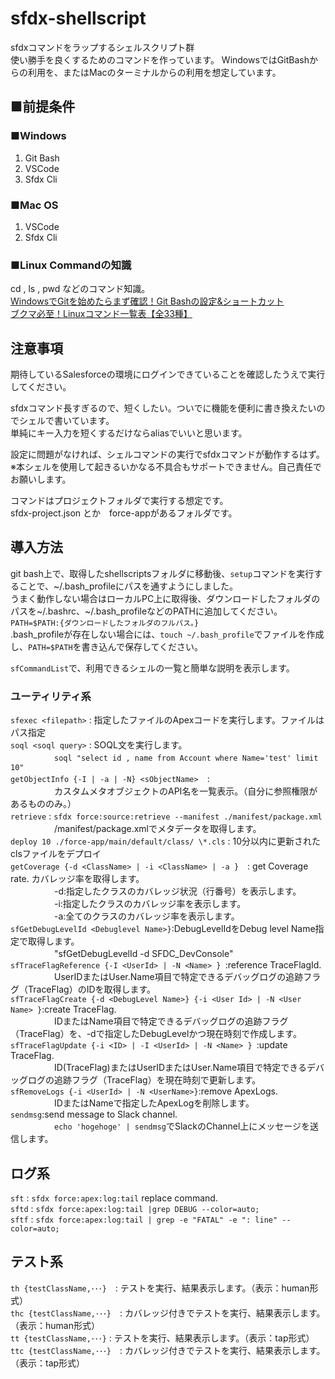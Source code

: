 # sfdx-shellscript
sfdxコマンドをラップするシェルスクリプト群  
使い勝手を良くするためのコマンドを作っています。
WindowsではGitBashからの利用を、またはMacのターミナルからの利用を想定しています。

## ■前提条件  
### ■Windows  
1. Git Bash  
1. VSCode  
1. Sfdx Cli  
  
### ■Mac OS  
1. VSCode  
1. Sfdx Cli  

### ■Linux Commandの知識
cd , ls , pwd などのコマンド知識。  
[WindowsでGitを始めたらまず確認！Git Bashの設定&ショートカット](https://www.granfairs.com/blog/staff/gitbash-setting-shortcut)  
[ブクマ必至！Linuxコマンド一覧表【全33種】](https://www.sejuku.net/blog/5465)  
  
  
## 注意事項
期待しているSalesforceの環境にログインできていることを確認したうえで実行してください。  

sfdxコマンド長すぎるので、短くしたい。ついでに機能を便利に書き換えたいのでシェルで書いています。  
単純にキー入力を短くするだけならaliasでいいと思います。

設定に問題がなければ、シェルコマンドの実行でsfdxコマンドが動作するはず。  
※本シェルを使用して起きるいかなる不具合もサポートできません。自己責任でお願いします。  

コマンドはプロジェクトフォルダで実行する想定です。  
sfdx-project.json とか　force-appがあるフォルダです。  

## 導入方法
git bash上で、取得したshellscriptsフォルダに移動後、`setup`コマンドを実行することで、\~/.bash_profileにパスを通すようにしました。   
うまく動作しない場合はローカルPC上に取得後、ダウンロードしたフォルダのパスを\~/.bashrc、\~/.bash_profileなどのPATHに追加してください。    
`PATH=$PATH:{ダウンロードしたフォルダのフルパス。}`  
.bash_profileが存在しない場合には、`touch ~/.bash_profile`でファイルを作成し、`PATH=$PATH`を書き込んで保存してください。  

`sfCommandList`で、利用できるシェルの一覧と簡単な説明を表示します。  
  

### ユーティリティ系
`sfexec <filepath>` : 指定したファイルのApexコードを実行します。ファイルはパス指定  
`soql <soql query>` : SOQL文を実行します。  
　　　　　`soql "select id , name from Account where Name='test' limit 10"`  
`getObjectInfo {-I | -a | -N} <sObjectName>`　:  
　　　　　カスタムメタオブジェクトのAPI名を一覧表示。（自分に参照権限があるもののみ。）    
`retrieve` : `sfdx force:source:retrieve --manifest ./manifest/package.xml`　  
　　　　　/manifest/package.xmlでメタデータを取得します。  
`deploy 10 ./force-app/main/default/class/ \*.cls` : 10分以内に更新されたclsファイルをデプロイ    
`getCoverage {-d <ClassName> | -i <ClassName> | -a }`　: get Coverage rate. カバレッジ率を取得します。    
　　　　　-d:指定したクラスのカバレッジ状況（行番号）を表示します。  
　　　　　-i:指定したクラスのカバレッジ率を表示します。  
　　　　　-a:全てのクラスのカバレッジ率を表示します。  
`sfGetDebugLevelId <Debuglevel Name>}`:DebugLevelIdをDebug level Name指定で取得します。  
　　　　　"sfGetDebugLevelId -d SFDC_DevConsole"  
`sfTraceFlagReference {-I <UserId> | -N <Name> } `:reference TraceFlagId.    
　　　　　UserIDまたはUser.Name項目で特定できるデバッグログの追跡フラグ（TraceFlag）のIDを取得します。    
`sfTraceFlagCreate {-d <DebugLevel Name>} {-i <User Id> | -N <User Name> }`:create TraceFlag.     
　　　　　IDまたはName項目で特定できるデバッグログの追跡フラグ（TraceFlag）を、-dで指定したDebugLevelかつ現在時刻で作成します。    
`sfTraceFlagUpdate {-i <ID> | -I <UserId> | -N <Name> } `:update TraceFlag.    
　　　　　ID(TraceFlag)またはUserIDまたはUser.Name項目で特定できるデバッグログの追跡フラグ（TraceFlag）を現在時刻で更新します。    
`sfRemoveLogs {-i <UserId> | -N <UserName>}`:remove ApexLogs.     
　　　　　IDまたはNameで指定したApexLogを削除します。      
`sendmsg`:send message to Slack channel.   
　　　　　`echo 'hogehoge' | sendmsg`でSlackのChannel上にメッセージを送信します。    
  
## ログ系
`sft` : `sfdx force:apex:log:tail` replace command.  
`sftd` : `sfdx force:apex:log:tail |grep DEBUG --color=auto;`  
`sftf` : `sfdx force:apex:log:tail | grep -e "FATAL" -e ": line" --color=auto;`  
  
  
## テスト系
`th {testClassName,･･･}`　: テストを実行、結果表示します。（表示：human形式）  
`thc {testClassName,･･･}`　: カバレッジ付きでテストを実行、結果表示します。（表示：human形式）  
`tt {testClassName,･･･}` : テストを実行、結果表示します。（表示：tap形式）  
`ttc {testClassName,･･･}`　: カバレッジ付きでテストを実行、結果表示します。（表示：tap形式）  


